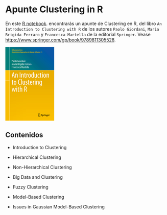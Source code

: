 # Apunte Clustering in R



En este [R notebook](https://bastian951.github.io/ClusteringR). encontrarás un apunte de Clustering en R, del libro `An Introduction to Clustering with R` de los autores `Paolo Giordani`,
`Maria Brigida Ferraro` y `Francesca Martella` de la editorial `Springer`. Vease <https://www.springer.com/gp/book/9789811305528>.

![](./img/logo.jpg)



## Contenidos

- Introduction to Clustering

- Hierarchical Clustering

- Non-Hierarchical Clustering

- Big Data and Clustering

- Fuzzy Clustering

- Model-Based Clustering

- Issues in Gaussian Model-Based Clustering
